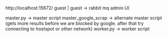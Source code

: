 http://localhost:15672/ guest | guest -> rabbit mq admin UI

master.py -> master script
master_google_scrap -> alternate master script (gets more results before we are blocked by google. after that try connecting to hostspot or other network)
worker.py -> worker script